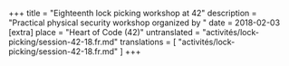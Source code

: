 +++
title = "Eighteenth lock picking workshop at 42"
description = "Practical physical security workshop organized by "
date = 2018-02-03
[extra]
place = "Heart of Code (42)"
untranslated = "activités/lock-picking/session-42-18.fr.md"
translations = [
    "activités/lock-picking/session-42-18.fr.md"
]
+++
